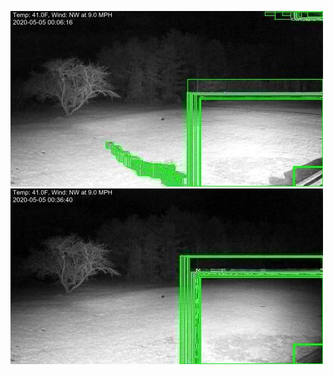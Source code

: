 ![20200505-000616-003621](in/20200505/20200505-000616-003621_0_.jpg)
![20200505-003626-010631](in/20200505/20200505-003626-010631_0_.jpg)
